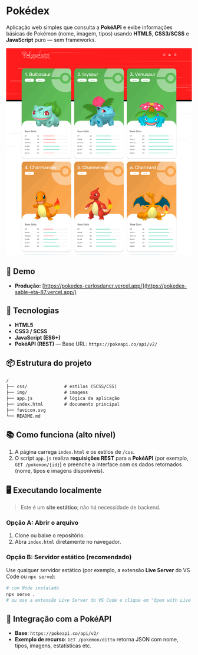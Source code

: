 # Pokédex

Aplicação web simples que consulta a **PokéAPI** e exibe informações básicas de Pokémon (nome, imagem, tipos) usando **HTML5**, **CSS3/SCSS** e **JavaScript** puro — sem frameworks.

![Pokédex](img/screenshot.png)

## 🚀 Demo

- **Produção:** [https://pokedex-carlosdancr.vercel.app/](https://pokedex-sable-eta-87.vercel.app/)

## 🧰 Tecnologias

- **HTML5**
- **CSS3 / SCSS**
- **JavaScript (ES6+)**
- **PokéAPI (REST)** — Base URL: `https://pokeapi.co/api/v2/`

## 📦 Estrutura do projeto

```
/
├── css/              # estilos (SCSS/CSS)
├── img/              # imagens
├── app.js            # lógica da aplicação
├── index.html        # documento principal
├── favicon.svg
└── README.md
```

## 📚 Como funciona (alto nível)

1. A página carrega `index.html` e os estilos de `/css`.  
2. O script `app.js` realiza **requisições REST** para a **PokéAPI** (por exemplo, `GET /pokemon/{id}`) e preenche a interface com os dados retornados (nome, tipos e imagens disponíveis).

## 🖥️ Executando localmente

> Este é um **site estático**; não há necessidade de backend.

### Opção A: Abrir o arquivo
1. Clone ou baixe o repositório.
2. Abra `index.html` diretamente no navegador.

### Opção B: Servidor estático (recomendado)
Use qualquer servidor estático (por exemplo, a extensão **Live Server** do VS Code ou `npx serve`):

```bash
# com Node instalado
npx serve .
# ou use a extensão Live Server do VS Code e clique em "Open with Live Server"
```

## 🔗 Integração com a PokéAPI

- **Base**: `https://pokeapi.co/api/v2/`  
- **Exemplo de recurso**: `GET /pokemon/ditto` retorna JSON com nome, tipos, imagens, estatísticas etc.
